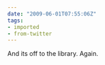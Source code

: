 ```yaml
---
date: "2009-06-01T07:55:06Z"
tags:
- imported
- from-twitter
---
```

And its off to the library. Again.
